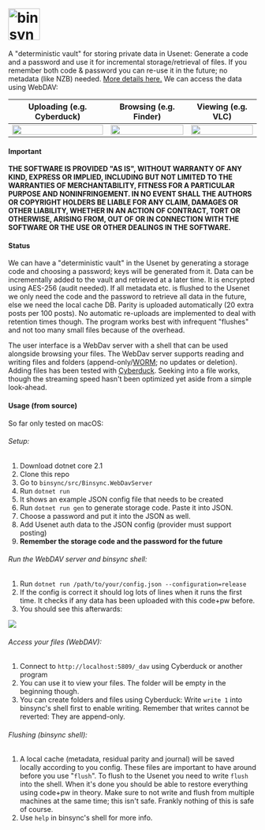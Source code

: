 # <img height="64px" title="binsync" alt="binsync logo" src="https://user-images.githubusercontent.com/46618410/60334970-0e479c00-999d-11e9-8d35-ce9ed160b3e0.png">

A "deterministic vault" for storing private data in Usenet: Generate a code and a password and use it for incremental storage/retrieval of files. If you remember both code & password you can re-use it in the future; no metadata (like NZB) needed.
[More details here.](https://gist.github.com/retroplasma/264d9fed2350feb19f977575981bb914)
We can access the data using WebDAV:

|Uploading (e.g. Cyberduck)| Browsing (e.g. Finder)|Viewing (e.g. VLC)|
|--------------------------|-----------------------|------------------|
|<img src="https://user-images.githubusercontent.com/46618410/62015423-cab69c80-b1ab-11e9-8535-ca61d83b1af1.png" width="100%">|<img src="https://user-images.githubusercontent.com/46618410/62016594-5e3f9b80-b1b3-11e9-8f4b-3347799c822d.png" width="100%">|<a href="https://peach.blender.org/about/"><img src="https://user-images.githubusercontent.com/46618410/62015451-0f423800-b1ac-11e9-954e-c03a66878b33.png" width="100%"></a>|


#### Important

**THE SOFTWARE IS PROVIDED "AS IS", WITHOUT WARRANTY OF ANY KIND, EXPRESS OR IMPLIED, INCLUDING BUT NOT LIMITED TO THE WARRANTIES OF MERCHANTABILITY, FITNESS FOR A PARTICULAR PURPOSE AND NONINFRINGEMENT. IN NO EVENT SHALL THE AUTHORS OR COPYRIGHT HOLDERS BE LIABLE FOR ANY CLAIM, DAMAGES OR OTHER LIABILITY, WHETHER IN AN ACTION OF CONTRACT, TORT OR OTHERWISE, ARISING FROM, OUT OF OR IN CONNECTION WITH THE SOFTWARE OR THE USE OR OTHER DEALINGS IN THE SOFTWARE.**

#### Status

We can have a "deterministic vault" in the Usenet by generating a storage code and choosing a password; keys will be generated from it. Data can be incrementally added to the vault and retrieved at a later time. It is encrypted using AES-256 (audit needed). If all metadata etc. is flushed to the Usenet we only need the code and the password to retrieve all data in the future, else we need the local cache DB. Parity is uploaded automatically (20 extra posts per 100 posts). No automatic re-uploads are implemented to deal with retention times though. The program works best with infrequent "flushes" and not too many small files because of the overhead.

The user interface is a WebDav server with a shell that can be used alongside browsing your files. The WebDav server supports reading and writing files and folders (append-only/[WORM](https://en.wikipedia.org/wiki/Write_once_read_many); no updates or deletion). Adding files has been tested with [Cyberduck](https://cyberduck.io/). Seeking into a file works, though the streaming speed hasn't been optimized yet aside from a simple look-ahead.

#### Usage (from source)
So far only tested on macOS:

###### Setup:

1. Download dotnet core 2.1
2. Clone this repo
3. Go to `binsync/src/Binsync.WebDavServer`
4. Run `dotnet run`
5. It shows an example JSON config file that needs to be created
6. Run `dotnet run gen` to generate storage code. Paste it into JSON.
7. Choose a password and put it into the JSON as well.
8. Add Usenet auth data to the JSON config (provider must support posting)
8. **Remember the storage code and the password for the future**

###### Run the WebDAV server and binsync shell:

1. Run `dotnet run /path/to/your/config.json --configuration=release`
2. If the config is correct it should log lots of lines when it runs the first time. It checks if any data has been uploaded with this code+pw before.
3. You should see this afterwards:
<img src="https://user-images.githubusercontent.com/46618410/62015170-5bd84400-b1a9-11e9-873a-c5c957750473.png" />

###### Access your files (WebDAV):

1. Connect to `http://localhost:5809/_dav` using Cyberduck or another program
2. You can use it to view your files. The folder will be empty in the beginning though.
3. You can create folders and files using Cyberduck: Write `write 1` into binsync's shell first to enable writing. Remember that writes cannot be reverted: They are append-only.

###### Flushing (binsync shell):

1. A local cache (metadata, residual parity and journal) will be saved locally according to you config. These files are important to have around before you use "`flush`". To flush to the Usenet you need to write `flush` into the shell. When it's done you should be able to restore everything using code+pw in theory. Make sure to not write and flush from multiple machines at the same time; this isn't safe. Frankly nothing of this is safe of course.
2. Use `help` in binsync's shell for more info.
